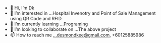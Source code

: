- 👋 Hi, I’m Dk
- 👀 I’m interested in ...Hospital Invenotry and Point of Sale Management using QR Code and RFID
- 🌱 I’m currently learning ...Programing
- 💞️ I’m looking to collaborate on ...The above project
- 📫 How to reach me ...desmondkee@gmail.com, +60125885986

<!---
desmondkee/desmondkee is a ✨ special ✨ repository because its `README.md` (this file) appears on your GitHub profile.
You can click the Preview link to take a look at your changes.
--->
